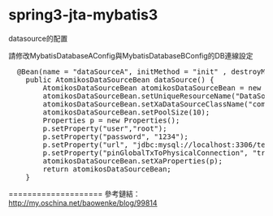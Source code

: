 spring3-jta-mybatis3
====================
datasource的配置

請修改MybatisDatabaseAConfig與MybatisDatabaseBConfig的DB連線設定
<pre>
  @Bean(name = "dataSourceA", initMethod = "init" , destroyMethod = "close")
	public AtomikosDataSourceBean dataSource() {
		AtomikosDataSourceBean atomikosDataSourceBean = new AtomikosDataSourceBean();
		atomikosDataSourceBean.setUniqueResourceName("DataSourceA");
		atomikosDataSourceBean.setXaDataSourceClassName("com.mysql.jdbc.jdbc2.optional.MysqlXADataSource");
		atomikosDataSourceBean.setPoolSize(10);
		Properties p = new Properties();
		p.setProperty("user","root");
		p.setProperty("password", "1234");
		p.setProperty("url", "jdbc:mysql://localhost:3306/test?useUnicode=true&amp;characterEncoding=utf-8");
		p.setProperty("pinGlobalTxToPhysicalConnection", "true");
		atomikosDataSourceBean.setXaProperties(p);
		return atomikosDataSourceBean;
	}
</pre>

  
====================
參考鏈結：<br>
http://my.oschina.net/baowenke/blog/99814<br>
